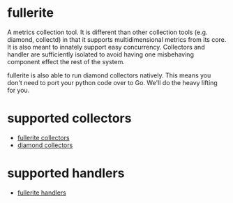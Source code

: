 # fullerite
A metrics collection tool. It is different than other collection tools (e.g. diamond, collectd) in that it supports multidimensional metrics from its core. It is also meant to innately support easy concurrency. Collectors and handler are sufficiently isolated to avoid having one misbehaving component effect the rest of the system. 

fullerite is also able to run diamond collectors natively. This means you don't need to port your python code over to Go. We'll do the heavy lifting for you.

# supported collectors
 * [fullerite collectors](src/fullerite/collector)
 * [diamond collectors](src/diamond/collectors)

# supported handlers
 * [fullerite handlers](src/fullerite/handler)

